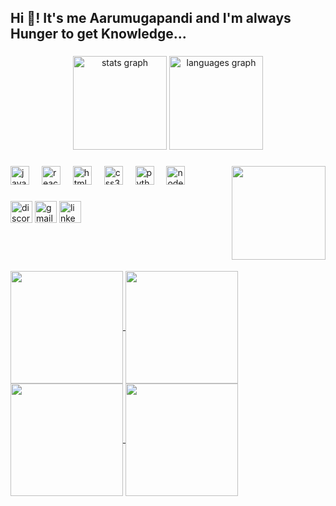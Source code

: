 <h2 align="left">Hi 👋! It's me Aarumugapandi and I'm always Hunger to get Knowledge...</h2>

###

<div align="center">
  <img src="https://github-readme-stats.vercel.app/api?username=aarumugapandi&hide_title=false&hide_rank=false&show_icons=true&include_all_commits=true&count_private=true&disable_animations=false&theme=dracula&locale=en&hide_border=false" height="150" alt="stats graph"  />
  <img src="https://github-readme-stats.vercel.app/api/top-langs?username=aarumugapandi&locale=en&hide_title=false&layout=compact&card_width=320&langs_count=5&theme=dracula&hide_border=false" height="150" alt="languages graph"  />
</div>

###

<img align="right" height="150" src="https://dwblog-ecdf.kxcdn.com/wp-content/uploads/2020/05/gif-manfaat-membuat-website-typing-cat.gif"  />

###

<div align="left">
  <img src="https://cdn.jsdelivr.net/gh/devicons/devicon/icons/javascript/javascript-original.svg" height="30" alt="javascript logo"  />
  <img width="12" />
  <img src="https://cdn.jsdelivr.net/gh/devicons/devicon/icons/react/react-original.svg" height="30" alt="react logo"  />
  <img width="12" />
  <img src="https://cdn.jsdelivr.net/gh/devicons/devicon/icons/html5/html5-original.svg" height="30" alt="html5 logo"  />
  <img width="12" />
  <img src="https://cdn.jsdelivr.net/gh/devicons/devicon/icons/css3/css3-original.svg" height="30" alt="css3 logo"  />
  <img width="12" />
  <img src="https://cdn.jsdelivr.net/gh/devicons/devicon/icons/java/java-original.svg" height="30" alt="python logo"  />
  <img width="12" />
  <img src="https://cdn.jsdelivr.net/gh/devicons/devicon/icons/nodejs/nodejs-original.svg" height="30" alt="node logo"  />
</div>

###

<div align="left">
  <a href="https://stackoverflow.com/users/22386565/aarumugapandi"><img src="https://img.shields.io/static/v1?message=Stackoverflow&logo=stackoverflow&label=&color=white&logoColor=orange&labelColor=&style=for-the-badge" height="35" alt="discord logo"  /></a>
  <a href="mailto:aarumugapandi762004@gmail.com"><img src="https://img.shields.io/static/v1?message=Gmail&logo=gmail&label=&color=D14836&logoColor=white&labelColor=&style=for-the-badge" height="35" alt="gmail logo"  /></a>
  <a href="https://www.linkedin.com/in/aarumugapandi-%E2%80%8E-65721a24a?utm_source=share&utm_campaign=share_via&utm_content=profile&utm_medium=android_app"><img src="https://img.shields.io/static/v1?message=LinkedIn&logo=linkedin&label=&color=0077B5&logoColor=white&labelColor=&style=for-the-badge" height="35" alt="linkedin logo"  /></a>
</div>

###
<br><br>
<br clear="both">
<a href="https://github.com/aarumugapandi">
<img align="center" src="http://github-profile-summary-cards.vercel.app/api/cards/most-commit-language?username=aarumugapandi&theme=transparent" height="180em" />
<img align="center" src="http://github-profile-summary-cards.vercel.app/api/cards/repos-per-language?username=aarumugapandi&theme=transparent" height="180em" />
<img align="center" src="http://github-profile-summary-cards.vercel.app/api/cards/productive-time?username=aarumugapandi&theme=transparent" height="180em" />
<img align="center" src="http://github-profile-summary-cards.vercel.app/api/cards/profile-details?username=aarumugapandi&theme=transparent" height="180em" />
</div>

###            
            
